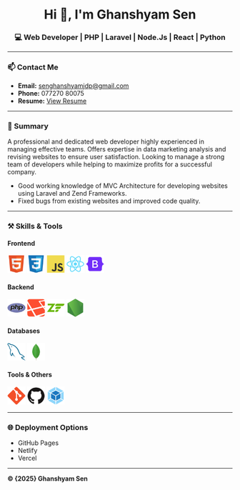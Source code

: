 <h1 align="center">Hi 👋, I'm Ghanshyam Sen</h1>
<h3 align="center">💻 Web Developer | PHP | Laravel | Node.Js | React | Python </h3>

---

### 📫 Contact Me
- **Email:** [senghanshyamjdp@gmail.com](mailto:senghanshyamjdp@gmail.com)  
- **Phone:** 077270 80075  
- **Resume:** [View Resume](resume.pdf)  

---

### 📝 Summary
A professional and dedicated web developer highly experienced in managing effective teams. Offers expertise in data marketing analysis and revising websites to ensure user satisfaction. Looking to manage a strong team of developers while helping to maximize profits for a successful company.  
- Good working knowledge of MVC Architecture for developing websites using Laravel and Zend Frameworks.  
- Fixed bugs from existing websites and improved code quality.  

---

### ⚒️ Skills & Tools

#### **Frontend**
<p>
<img src="https://raw.githubusercontent.com/devicons/devicon/master/icons/html5/html5-original.svg" alt="HTML5" width="40" height="40"/>
<img src="https://raw.githubusercontent.com/devicons/devicon/master/icons/css3/css3-original.svg" alt="CSS3" width="40" height="40"/>
<img src="https://raw.githubusercontent.com/devicons/devicon/master/icons/javascript/javascript-original.svg" alt="JavaScript" width="40" height="40"/>
<img src="https://raw.githubusercontent.com/devicons/devicon/master/icons/react/react-original.svg" alt="React" width="40" height="40"/>
<img src="https://raw.githubusercontent.com/devicons/devicon/master/icons/bootstrap/bootstrap-plain.svg" alt="Bootstrap" width="40" height="40"/>
</p>

#### **Backend**
<p>
<img src="https://raw.githubusercontent.com/devicons/devicon/master/icons/php/php-original.svg" alt="PHP" width="40" height="40"/>
<img src="https://raw.githubusercontent.com/devicons/devicon/master/icons/laravel/laravel-plain.svg" alt="Laravel" width="40" height="40"/>
<img src="https://raw.githubusercontent.com/devicons/devicon/master/icons/zend/zend-plain.svg" alt="Zend" width="40" height="40"/>
<img src="https://raw.githubusercontent.com/devicons/devicon/master/icons/nodejs/nodejs-original.svg" alt="Node.js" width="40" height="40"/>
</p>

#### **Databases**
<p>
<img src="https://raw.githubusercontent.com/devicons/devicon/master/icons/mysql/mysql-original.svg" alt="MySQL" width="40" height="40"/>
<img src="https://raw.githubusercontent.com/devicons/devicon/master/icons/mongodb/mongodb-original.svg" alt="MongoDB" width="40" height="40"/>
</p>

#### **Tools & Others**
<p>
<img src="https://raw.githubusercontent.com/devicons/devicon/master/icons/git/git-original.svg" alt="Git" width="40" height="40"/>
<img src="https://raw.githubusercontent.com/devicons/devicon/master/icons/github/github-original.svg" alt="GitHub" width="40" height="40"/>
<img src="https://raw.githubusercontent.com/devicons/devicon/master/icons/webpack/webpack-original.svg" alt="Webpack" width="40" height="40"/>
</p>

---

### 🌐 Deployment Options
- GitHub Pages  
- Netlify  
- Vercel  

---

**© {2025} Ghanshyam Sen**
